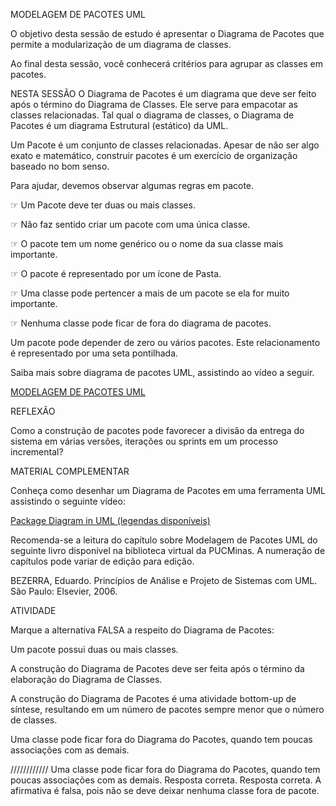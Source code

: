 MODELAGEM DE PACOTES UML
 
O objetivo desta sessão de estudo é apresentar o Diagrama de Pacotes que permite a modularização de um diagrama de classes.

Ao final desta sessão, você conhecerá critérios para agrupar as classes em pacotes. 

NESTA SESSÃO
O Diagrama de Pacotes é um diagrama que deve ser feito após o término do Diagrama de Classes. Ele serve para empacotar as classes relacionadas. Tal qual o diagrama de classes, o Diagrama de Pacotes é um diagrama Estrutural (estático) da UML.

Um Pacote é um conjunto de classes relacionadas. Apesar de não ser algo exato e matemático, construir pacotes é um exercício de organização baseado no bom senso.

Para ajudar, devemos observar algumas regras em pacote.

☞ Um Pacote deve ter duas ou mais classes.

☞ Não faz sentido criar um pacote com uma única classe.

☞ O pacote tem um nome genérico ou o nome da sua classe mais importante.

☞ O pacote é representado por um ícone de Pasta.

☞ Uma classe pode pertencer a mais de um pacote se ela for muito importante.

☞ Nenhuma classe pode ficar de fora do diagrama de pacotes.

Um pacote pode depender de zero ou vários pacotes. Este relacionamento é representado por uma seta pontilhada.

Saiba mais sobre diagrama de pacotes UML, assistindo ao vídeo a seguir.


[MODELAGEM DE PACOTES UML]()

 
REFLEXÃO

Como a construção de pacotes pode favorecer a divisão da entrega do sistema em várias versões, iterações ou sprints em um processo incremental?

 
MATERIAL COMPLEMENTAR

Conheça como desenhar um Diagrama de Pacotes em uma ferramenta UML assistindo o seguinte vídeo:

[Package Diagram in UML (legendas disponíveis)](https://youtu.be/QHxcJq1VFjY)

Recomenda-se a leitura do capítulo sobre Modelagem de Pacotes UML do seguinte livro disponível na biblioteca virtual da PUCMinas. A numeração de capítulos pode variar de edição para edição.

BEZERRA, Eduardo. Princípios de Análise e Projeto de Sistemas com UML. São Paulo: Elsevier, 2006.

ATIVIDADE

Marque a alternativa FALSA a respeito do Diagrama de Pacotes:

Um pacote possui duas ou mais classes.

A construção do Diagrama de Pacotes deve ser feita após o término da elaboração do Diagrama de Classes.

A construção do Diagrama de Pacotes é uma atividade bottom-up de síntese, resultando em um número de pacotes sempre menor que o número de classes.

Uma classe pode ficar fora do Diagrama do Pacotes, quando tem poucas associações com as demais.

////////////
Uma classe pode ficar fora do Diagrama do Pacotes, quando tem poucas associações com as demais.
Resposta correta.
Resposta correta. A afirmativa é falsa, pois não se deve deixar nenhuma classe fora de pacote.
